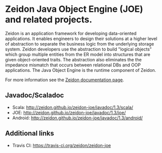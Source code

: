 # Zeidon Java Object Engine (JOE) and related projects.

Zeidon is an application framework for developing data-oriented applications.  It enables engineers to design their solutions at a higher level of abstraction to separate the business logic from the underlying storage system.  Zeidon developers use the abstraction to build "logical objects" which group multiple entities from the ER model into structures that are given object-oriented traits.  The abstraction also eliminates the the impedance mismatch that occurs between relational DBs and OOP applications.  The Java Object Engine is the runtime component of Zeidon.

For more information see the [Zeidon documentation page](http://zeidon.github.io/zeidon-joe).

## Javadoc/Scaladoc

* Scala: http://zeidon.github.io/zeidon-joe/javadoc/1.3/scala/
* JOE: http://zeidon.github.io/zeidon-joe/javadoc/1.3/joe/
* Android: http://zeidon.github.io/zeidon-joe/javadoc/1.3/android/

## Additional links

* Travis CI: https://travis-ci.org/zeidon/zeidon-joe
